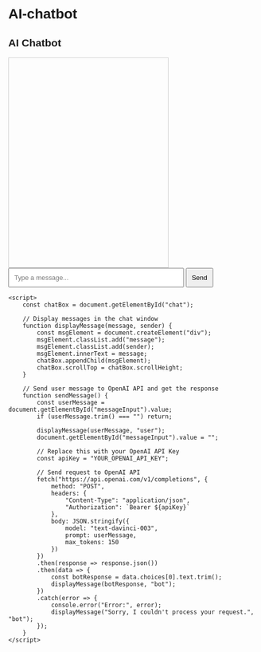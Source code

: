 # AI-chatbot
<!DOCTYPE html>
<html lang="en">
<head>
    <meta charset="UTF-8">
    <meta name="viewport" content="width=device-width, initial-scale=1.0">
    <title>AI Chatbot</title>
    <style>
        /* Styling for the chatbot */
        body { font-family: Arial, sans-serif; }
        #chat { width: 300px; height: 400px; overflow-y: scroll; border: 1px solid #ccc; padding: 10px; }
        .message { margin: 10px 0; }
        .user { text-align: right; color: blue; }
        .bot { text-align: left; color: green; }
        input[type="text"] { width: 70%; padding: 10px; }
        button { padding: 10px; }
    </style>
</head>
<body>
    <h2>AI Chatbot</h2>
    <div id="chat"></div>
    <input type="text" id="messageInput" placeholder="Type a message...">
    <button onclick="sendMessage()">Send</button>

    <script>
        const chatBox = document.getElementById("chat");

        // Display messages in the chat window
        function displayMessage(message, sender) {
            const msgElement = document.createElement("div");
            msgElement.classList.add("message");
            msgElement.classList.add(sender);
            msgElement.innerText = message;
            chatBox.appendChild(msgElement);
            chatBox.scrollTop = chatBox.scrollHeight;
        }

        // Send user message to OpenAI API and get the response
        function sendMessage() {
            const userMessage = document.getElementById("messageInput").value;
            if (userMessage.trim() === "") return;

            displayMessage(userMessage, "user");
            document.getElementById("messageInput").value = "";

            // Replace this with your OpenAI API Key
            const apiKey = "YOUR_OPENAI_API_KEY";

            // Send request to OpenAI API
            fetch("https://api.openai.com/v1/completions", {
                method: "POST",
                headers: {
                    "Content-Type": "application/json",
                    "Authorization": `Bearer ${apiKey}`
                },
                body: JSON.stringify({
                    model: "text-davinci-003",
                    prompt: userMessage,
                    max_tokens: 150
                })
            })
            .then(response => response.json())
            .then(data => {
                const botResponse = data.choices[0].text.trim();
                displayMessage(botResponse, "bot");
            })
            .catch(error => {
                console.error("Error:", error);
                displayMessage("Sorry, I couldn't process your request.", "bot");
            });
        }
    </script>
</body>
</html>
